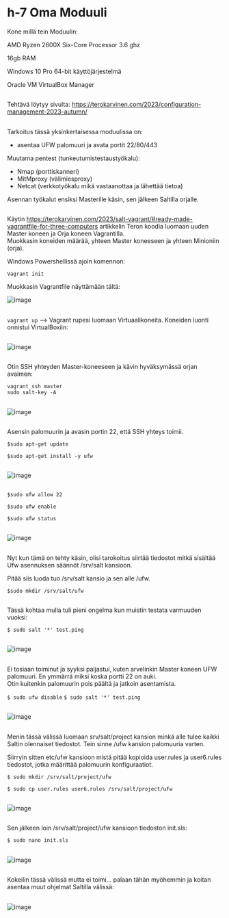 # h-7 Oma Moduuli 

Kone millä tein Moduulin:

AMD Ryzen 2600X Six-Core Processor 3.6 ghz

16gb RAM

Windows 10 Pro 64-bit käyttöjärjestelmä

Oracle VM VirtualBox Manager

##

Tehtävä löytyy sivulta: https://terokarvinen.com/2023/configuration-management-2023-autumn/

##

Tarkoitus tässä yksinkertaisessa moduulissa on: 
  
- asentaa UFW palomuuri ja avata portit 22/80/443
  
Muutama pentest (tunkeutumistestaustyökalu): 

- Nmap (porttiskanneri)
- MitMproxy (välimiesproxy)
- Netcat (verkkotyökalu mikä vastaanottaa ja lähettää tietoa)

Asennan työkalut ensiksi Masterille käsin, sen jälkeen Saltilla orjalle.  
  

##

Käytin https://terokarvinen.com/2023/salt-vagrant/#ready-made-vagrantfile-for-three-computers artikkelin Teron koodia luomaan uuden Master koneen ja Orja koneen Vagrantilla.  
Muokkasin koneiden määrää, yhteen Master koneeseen ja yhteen Minioniin (orja).   

Windows Powershellissä ajoin komennon:  

`Vagrant init` 

Muokkasin Vagrantfile näyttämään tältä: 

![image](https://github.com/aarott/palvelinten_hallinta/assets/78908566/6b6e3f09-3630-41f2-8a6a-fdedeb39908d)    

##  

`vagrant up` --> Vagrant rupesi luomaan Virtuaalikoneita.  Koneiden luonti onnistui VirtualBoxiin:  

##  

![image](https://github.com/aarott/palvelinten_hallinta/assets/78908566/43cfafcb-d40a-4dbf-b991-d9b46bf576a2)

##

Otin SSH yhteyden Master-koneeseen ja kävin hyväksymässä orjan avaimen:  

`vagrant ssh master`  
`sudo salt-key -A` 

##  

![image](https://github.com/aarott/palvelinten_hallinta/assets/78908566/5408efb5-1f77-4922-a0b7-64bc9d51ce70)  

##  

Asensin palomuurin ja avasin portin 22, että SSH yhteys toimii.  

`$sudo apt-get update` 

`$sudo apt-get install -y ufw` 

##  

![image](https://github.com/aarott/palvelinten_hallinta/assets/78908566/e8b48047-e460-4485-8f7d-91d4515cf607)  

##  

`$sudo ufw allow 22` 

`$sudo ufw enable` 

`$sudo ufw status`  

##  

![image](https://github.com/aarott/palvelinten_hallinta/assets/78908566/96fedc54-f1ba-43ae-8816-ab32d15202a1)  

##  

Nyt kun tämä on tehty käsin, olisi tarokoitus siirtää tiedostot mitkä sisältää Ufw asennuksen säännöt /srv/salt kansioon.

Pitää siis luoda tuo /srv/salt kansio ja sen alle /ufw.  

`$sudo mkdir /srv/salt/ufw`  

## 

Tässä kohtaa mulla tuli pieni ongelma kun muistin testata varmuuden vuoksi:

`$ sudo salt '*' test.ping` 

##  

![image](https://github.com/aarott/palvelinten_hallinta/assets/78908566/377fb174-6d68-4341-822c-df1623c4a377)  

##

Ei tosiaan toiminut ja syyksi paljastui, kuten arvelinkin Master koneen UFW palomuuri. En ymmärrä miksi koska portti 22 on auki.  
Otin kuitenkin palomuurin pois päältä ja jatkoin asentamista.  

`$ sudo ufw disable` 
`$ sudo salt '*' test.ping` 

##

![image](https://github.com/aarott/palvelinten_hallinta/assets/78908566/adbd8151-bbdf-4389-9a64-f79b25028216)  

##  

Menin tässä välissä luomaan srv/salt/project kansion minkä alle tulee kaikki Saltin olennaiset tiedostot.  Tein sinne /ufw kansion palomuuria varten. 

Siirryin sitten etc/ufw kansioon mistä pitää kopioida user.rules ja user6.rules tiedostot, jotka määrittää palomuurin konfiguraatiot.  
  
`$ sudo mkdir /srv/salt/project/ufw`

`$ sudo cp user.rules user6.rules /srv/salt/project/ufw`  

##  

![image](https://github.com/aarott/palvelinten_hallinta/assets/78908566/63e4a6c8-633f-43d0-bb99-e976f3c3a1d9)  

##  

Sen jälkeen loin /srv/salt/project/ufw kansioon tiedoston init.sls:  

`$ sudo nano init.sls`  

##  

![image](https://github.com/aarott/palvelinten_hallinta/assets/78908566/ddb36b5b-dd44-45b2-b58b-b3563b031c24)  

## 

Kokeilin tässä välissä mutta ei toimi... palaan tähän myöhemmin ja koitan asentaa muut ohjelmat Saltilla välissä:

##

![image](https://github.com/aarott/palvelinten_hallinta/assets/78908566/44b9466e-b5ed-4ade-9678-d42bef963099)  

##  













